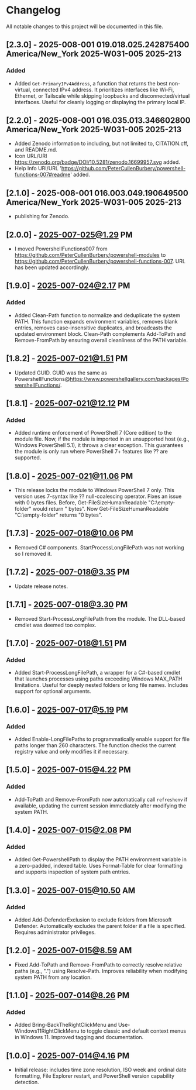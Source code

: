 # Changelog

All notable changes to this project will be documented in this file.

## [2.3.0] - 2025-008-001 019.018.025.242875400 America/New_York 2025-W031-005 2025-213

### Added

- Added `Get-PrimaryIPv4Address`, a function that returns the best non-virtual, connected IPv4 address. It prioritizes interfaces like Wi-Fi, Ethernet, or Tailscale while skipping loopbacks and disconnected/virtual interfaces. Useful for cleanly logging or displaying the primary local IP.

## [2.2.0] - 2025-008-001 016.035.013.346602800 America/New_York 2025-W031-005 2025-213

- Added Zenodo information to including, but not limited to, CITATION.cff, and README.md.
- Icon URL/URI https://zenodo.org/badge/DOI/10.5281/zenodo.16699957.svg added.
- Help Info URI/URL 'https://github.com/PeterCullenBurbery/powershell-functions-007#readme' added.

## [2.1.0] - 2025-008-001 016.003.049.190649500 America/New_York 2025-W031-005 2025-213

- publishing for Zenodo.

## [2.0.0] - 2025-007-025@1.29 PM

- I moved PowershellFunctions007 from https://github.com/PeterCullenBurbery/powershell-modules to https://github.com/PeterCullenBurbery/powershell-functions-007. URL has been updated accordingly.

## [1.9.0] - 2025-007-024@2.17 PM

### Added

- Added Clean-Path function to normalize and deduplicate the system PATH. This function expands environment variables, removes blank entries, removes case-insensitive duplicates, and broadcasts the updated environment block. Clean-Path complements Add-ToPath and Remove-FromPath by ensuring overall cleanliness of the PATH variable.

## [1.8.2] - 2025-007-021@1.51 PM

- Updated GUID. GUID was the same as PowershellFunctions@https://www.powershellgallery.com/packages/PowershellFunctions/.

## [1.8.1] - 2025-007-021@12.12 PM

### Added

- Added runtime enforcement of PowerShell 7 (Core edition) to the module file. Now, if the module is imported in an unsupported host (e.g., Windows PowerShell 5.1), it throws a clear exception. This guarantees the module is only run where PowerShell 7+ features like ?? are supported.

## [1.8.0] - 2025-007-021@11.06 PM

- This release locks the module to Windows PowerShell 7 only. This version uses 7-syntax like ?? null-coalescing operator. Fixes an issue with 0 bytes files. Before, Get-FileSizeHumanReadable "C:\empty-folder" would return " bytes". Now Get-FileSizeHumanReadable "C:\empty-folder" returns "0 bytes".

## [1.7.3] - 2025-007-018@10.06 PM

- Removed C# components. StartProcessLongFilePath was not working so I removed it.

## [1.7.2] - 2025-007-018@3.35 PM

- Update release notes.

## [1.7.1] - 2025-007-018@3.30 PM

- Removed Start-ProcessLongFilePath from the module. The DLL-based cmdlet was deemed too complex.

## [1.7.0] - 2025-007-018@1.51 PM

### Added

- Added Start-ProcessLongFilePath, a wrapper for a C#-based cmdlet that launches processes using paths exceeding Windows MAX_PATH limitations. Useful for deeply nested folders or long file names. Includes support for optional arguments.

## [1.6.0] - 2025-007-017@5.19 PM

### Added

- Added Enable-LongFilePaths to programmatically enable support for file paths longer than 260 characters. The function checks the current registry value and only modifies it if necessary.

## [1.5.0] - 2025-007-015@4.22 PM

### Added

- Add-ToPath and Remove-FromPath now automatically call `refreshenv` if available, updating the current session immediately after modifying the system PATH.

## [1.4.0] - 2025-007-015@2.08 PM

### Added

- Added Get-PowershellPath to display the PATH environment variable in a zero-padded, indexed table. Uses Format-Table for clear formatting and supports inspection of system path entries.

## [1.3.0] - 2025-007-015@10.50 AM

### Added

- Added Add-DefenderExclusion to exclude folders from Microsoft Defender. Automatically excludes the parent folder if a file is specified. Requires administrator privileges.

## [1.2.0] - 2025-007-015@8.59 AM

- Fixed Add-ToPath and Remove-FromPath to correctly resolve relative paths (e.g., ".") using Resolve-Path. Improves reliability when modifying system PATH from any location.

## [1.1.0] - 2025-007-014@8.26 PM

### Added

- Added Bring-BackTheRightClickMenu and Use-Windows11RightClickMenu to toggle classic and default context menus in Windows 11. Improved tagging and documentation.


## [1.0.0] - 2025-007-014@4.16 PM

- Initial release: includes time zone resolution, ISO week and ordinal date formatting, File Explorer restart, and PowerShell version capability detection.